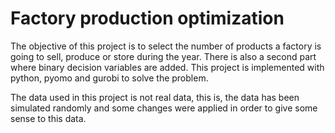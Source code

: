 # Factory production optimization
The objective of this project is to select the number of products a factory is going to sell, produce or store during the year. There is also a second part where binary decision variables are added. This project is implemented with python, pyomo and gurobi to solve the problem.

The data used in this project is not real data, this is, the data has been simulated randomly and some changes were applied in order to give some sense to this data.
